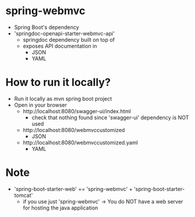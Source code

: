 # spring-webmvc
* Spring Boot's dependency
* 'springdoc-openapi-starter-webmvc-api'
  * springdoc dependency built on top of
  * exposes API documentation in
    * JSON
    * YAML

# How to run it locally?
* Run it locally as mvn spring boot project
* Open in your browser
  * http://localhost:8080/swagger-ui/index.html
    * check that nothing found since 'swagger-ui' dependency is NOT used
  * http://localhost:8080/webmvccustomized
    * JSON 
  * http://localhost:8080/webmvccustomized.yaml
    * YAML

# Note
* 'spring-boot-starter-web' == 'spring-webmvc' + 'spring-boot-starter-tomcat'
  * if you use just 'spring-webmvc' -> You do NOT have a web server for hosting the java application